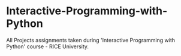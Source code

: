 Interactive-Programming-with-Python
===================================

All Projects assignments taken during 'Interactive Programming with Python' course - RICE University.
